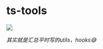 # ts-tools

<img src="https://img.shields.io/badge/typescript-tool-blue">

*其实就是汇总平时写的utils，hooks😅*

